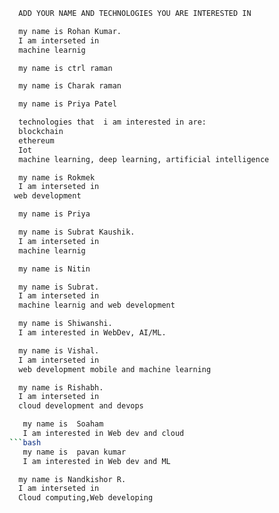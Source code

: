 ```bash
  ADD YOUR NAME AND TECHNOLOGIES YOU ARE INTERESTED IN
```

```bash
  my name is Rohan Kumar.
  I am interseted in
  machine learnig
```

```bash
  my name is ctrl raman
```

```bash
  my name is Charak raman
```

```bash
  my name is Priya Patel

  technologies that  i am interested in are:
  blockchain
  ethereum
  Iot
  machine learning, deep learning, artificial intelligence
```

```bash
  my name is Rokmek
  I am interseted in
 web development
```

```bash
  my name is Priya
```

```bash
  my name is Subrat Kaushik.
  I am interseted in
  machine learnig
```
```bash
  my name is Nitin
```

```bash
  my name is Subrat.
  I am interseted in
  machine learnig and web development
```

```bash
  my name is Shiwanshi. 
  I am interested in WebDev, AI/ML.
```
```bash
  my name is Vishal.
  I am interseted in
  web development mobile and machine learning
```
```bash
  my name is Rishabh.
  I am interseted in
  cloud development and devops
```
```bash
   my name is  Soaham 
   I am interested in Web dev and cloud
```bash
   my name is  pavan kumar
   I am interested in Web dev and ML
```
```bash
  my name is Nandkishor R.
  I am interseted in
  Cloud computing,Web developing
```

